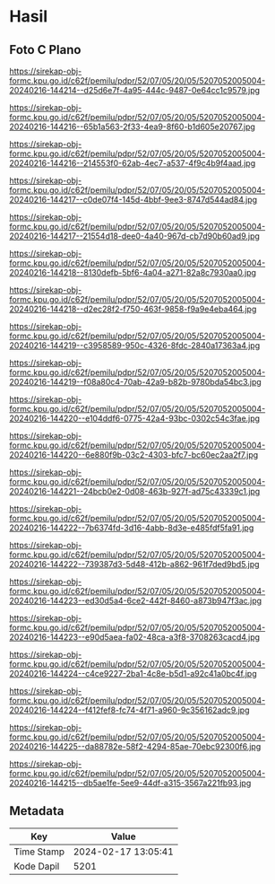 # Hasil

## Foto C Plano

https://sirekap-obj-formc.kpu.go.id/c62f/pemilu/pdpr/52/07/05/20/05/5207052005004-20240216-144214--d25d6e7f-4a95-444c-9487-0e64cc1c9579.jpg

https://sirekap-obj-formc.kpu.go.id/c62f/pemilu/pdpr/52/07/05/20/05/5207052005004-20240216-144216--65b1a563-2f33-4ea9-8f60-b1d605e20767.jpg

https://sirekap-obj-formc.kpu.go.id/c62f/pemilu/pdpr/52/07/05/20/05/5207052005004-20240216-144216--214553f0-62ab-4ec7-a537-4f9c4b9f4aad.jpg

https://sirekap-obj-formc.kpu.go.id/c62f/pemilu/pdpr/52/07/05/20/05/5207052005004-20240216-144217--c0de07f4-145d-4bbf-9ee3-8747d544ad84.jpg

https://sirekap-obj-formc.kpu.go.id/c62f/pemilu/pdpr/52/07/05/20/05/5207052005004-20240216-144217--21554d18-dee0-4a40-967d-cb7d90b60ad9.jpg

https://sirekap-obj-formc.kpu.go.id/c62f/pemilu/pdpr/52/07/05/20/05/5207052005004-20240216-144218--8130defb-5bf6-4a04-a271-82a8c7930aa0.jpg

https://sirekap-obj-formc.kpu.go.id/c62f/pemilu/pdpr/52/07/05/20/05/5207052005004-20240216-144218--d2ec28f2-f750-463f-9858-f9a9e4eba464.jpg

https://sirekap-obj-formc.kpu.go.id/c62f/pemilu/pdpr/52/07/05/20/05/5207052005004-20240216-144219--c3958589-950c-4326-8fdc-2840a17363a4.jpg

https://sirekap-obj-formc.kpu.go.id/c62f/pemilu/pdpr/52/07/05/20/05/5207052005004-20240216-144219--f08a80c4-70ab-42a9-b82b-9780bda54bc3.jpg

https://sirekap-obj-formc.kpu.go.id/c62f/pemilu/pdpr/52/07/05/20/05/5207052005004-20240216-144220--e104ddf6-0775-42a4-93bc-0302c54c3fae.jpg

https://sirekap-obj-formc.kpu.go.id/c62f/pemilu/pdpr/52/07/05/20/05/5207052005004-20240216-144220--6e880f9b-03c2-4303-bfc7-bc60ec2aa2f7.jpg

https://sirekap-obj-formc.kpu.go.id/c62f/pemilu/pdpr/52/07/05/20/05/5207052005004-20240216-144221--24bcb0e2-0d08-463b-927f-ad75c43339c1.jpg

https://sirekap-obj-formc.kpu.go.id/c62f/pemilu/pdpr/52/07/05/20/05/5207052005004-20240216-144222--7b6374fd-3d16-4abb-8d3e-e485fdf5fa91.jpg

https://sirekap-obj-formc.kpu.go.id/c62f/pemilu/pdpr/52/07/05/20/05/5207052005004-20240216-144222--739387d3-5d48-412b-a862-961f7ded9bd5.jpg

https://sirekap-obj-formc.kpu.go.id/c62f/pemilu/pdpr/52/07/05/20/05/5207052005004-20240216-144223--ed30d5a4-6ce2-442f-8460-a873b947f3ac.jpg

https://sirekap-obj-formc.kpu.go.id/c62f/pemilu/pdpr/52/07/05/20/05/5207052005004-20240216-144223--e90d5aea-fa02-48ca-a3f8-3708263cacd4.jpg

https://sirekap-obj-formc.kpu.go.id/c62f/pemilu/pdpr/52/07/05/20/05/5207052005004-20240216-144224--c4ce9227-2ba1-4c8e-b5d1-a92c41a0bc4f.jpg

https://sirekap-obj-formc.kpu.go.id/c62f/pemilu/pdpr/52/07/05/20/05/5207052005004-20240216-144224--f412fef8-fc74-4f71-a960-9c356162adc9.jpg

https://sirekap-obj-formc.kpu.go.id/c62f/pemilu/pdpr/52/07/05/20/05/5207052005004-20240216-144225--da88782e-58f2-4294-85ae-70ebc92300f6.jpg

https://sirekap-obj-formc.kpu.go.id/c62f/pemilu/pdpr/52/07/05/20/05/5207052005004-20240216-144215--db5ae1fe-5ee9-44df-a315-3567a221fb93.jpg


## Metadata

| Key        | Value               |
| ---------- | ------------------- |
| Time Stamp | 2024-02-17 13:05:41 |
| Kode Dapil | 5201                |



